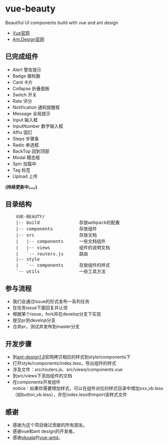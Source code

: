 # vue-beauty
Beautiful  UI components build with vue and ant design

- [Vue官网](http://vuejs.org/)
- [Ant.Design官网](http://ant.design/)

## 已完成组件

- Alert 警告提示
- Badge 徽标数
- Card 卡片
- Collapse 折叠面板
- Switch 开关
- Rate 评分
- Notification 通知提醒框
- Message 全局提示
- Input 输入框
- InputNumber 数字输入框
- Affix 固钉
- Steps 步骤条
- Radio 单选框
- BackTop 回到顶部
- Modal 模态框
- Spin 加载中
- Tag 标签
- Upload 上传

**(持续更新中。。。)**

## 目录结构
<pre>
    VUE-BEAUTY/
    |-- build               存放webpack的配置
    |-- components          存放组件
    |-- src                 存放文档
    |   |-- components      一些文档组件
    |   |-- views           组件的说明文档
    |   `-- routers.js      路由
    |-- style 
    |   `-- components      存放组件的样式
    `-- utils               一些工具方法         
</pre>

## 参与流程

- 我们会通过issue的形式发布一系列任务
- 在任务issue下面回复并认领
- 根据某个issue，fork并在develop分支下实现
- 提交pr到develop分支
- 合并pr，测试并发布到master分支

## 开发步骤
- 到[ant-design1.8](https://github.com/ant-design/ant-design/tree/master/components)官网拷贝相应的样式到style/components下
- 打开style/components/index.less，导出组件的样式
- 涉及文件：src/routers.js、src/views/components.vue
- 到src/views下添加组件的文档
- 在components开发组件  
notice：如果你需要增加样式，可以在组件对应的样式目录中增加xxx_vb.less（如button_vb.less），并在index.less中import该样式文件

## 感谢
- 感谢为这个项目做过贡献的所有朋友。
- 感谢vue和ant design的开发者。
- 感谢[okoala](https://github.com/okoala)的[vue-antd](https://github.com/okoala/vue-antd)。
